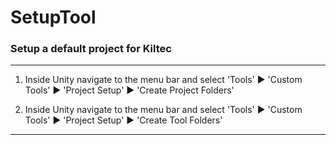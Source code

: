 # SetupTool #

### Setup a default project for Kiltec ###

---

1. Inside Unity navigate to the menu bar and select 'Tools' ▶ 'Custom Tools' ▶ 'Project Setup' ▶ 'Create Project Folders'

2. Inside Unity navigate to the menu bar and select 'Tools' ▶ 'Custom Tools' ▶ 'Project Setup' ▶ 'Create Tool Folders'

---
